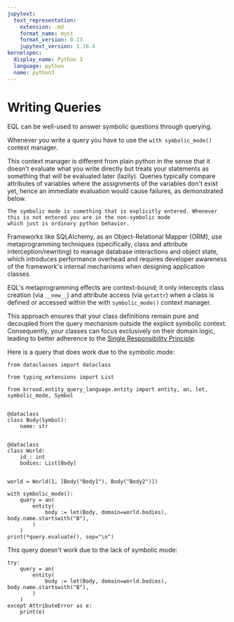 ```yaml
---
jupytext:
  text_representation:
    extension: .md
    format_name: myst
    format_version: 0.13
    jupytext_version: 1.16.4
kernelspec:
  display_name: Python 3
  language: python
  name: python3
---
```


# Writing Queries

EQL can be well-used to answer symbolic questions through querying.


Whenever you write a query you have to use the `with symbolic_mode()` context manager.

This context manager is different from plain python in the sense that it doesn't evaluate what you write directly but
treats your statements as something that will be evaluated later (lazily).
Queries typically compare attributes of variables where the assignments of the 
variables don't exist yet, hence an immediate evaluation would cause failures, as demonstrated below.

```{note}
The symbolic mode is something that is explicitly entered. Whenever this is not entered you are in the non-symbolic mode
which just is ordinary python behavior.
```

Frameworks like SQLAlchemy, as an Object-Relational Mapper (ORM), use metaprogramming techniques 
(specifically, class and attribute interception/rewriting) to manage database interactions and object state, 
which introduces performance overhead and requires developer awareness of the framework's internal mechanisms when 
designing application classes.

EQL's metaprogramming effects are context-bound; it only intercepts class creation (via `__new__`) and attribute 
access (via `getattr`) when a class is defined or accessed within the with `symbolic_mode()` context manager.

This approach ensures that your class definitions remain pure and decoupled from the query mechanism 
outside the explicit symbolic context. Consequently, your classes can focus exclusively on their domain logic, 
leading to better adherence to the [Single Responsibility Principle](https://realpython.com/solid-principles-python/#single-responsibility-principle-srp).

Here is a query that does work due to the symbolic mode:

```{code-cell} ipython3
from dataclasses import dataclass

from typing_extensions import List

from krrood.entity_query_language.entity import entity, an, let, symbolic_mode, Symbol


@dataclass
class Body(Symbol):
    name: str


@dataclass
class World:
    id_: int
    bodies: List[Body]


world = World(1, [Body("Body1"), Body("Body2")])

with symbolic_mode():
    query = an(
        entity(
            body := let(Body, domain=world.bodies), body.name.startswith("B"),
        )
    )
print(*query.evaluate(), sep="\n")

```

This query doesn't work due to the lack of symbolic mode:

```{code-cell} ipython3
try:
    query = an(
        entity(
            body := let(Body, domain=world.bodies), body.name.startswith("B"),
        )
    )
except AttributeError as e:
    print(e)

```


